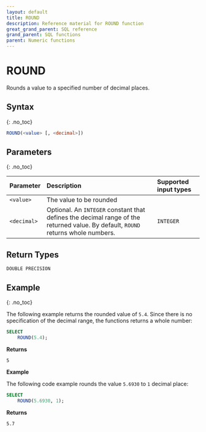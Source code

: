 ```yaml
---
layout: default
title: ROUND
description: Reference material for ROUND function
great_grand_parent: SQL reference
grand_parent: SQL functions
parent: Numeric functions
---
```


# ROUND

Rounds a value to a specified number of decimal places.

## Syntax
{: .no_toc}

```sql
ROUND(<value> [, <decimal>])
```
## Parameters
{: .no_toc}

| Parameter | Description                                                                                                                   | Supported input types | 
| :--------- | :----------------------------------------------------------------------------------------------------------------------------- |:------| 
| `<value>`   | The value to be rounded       |
| `<decimal>`   | Optional. An `INTEGER` constant that defines the decimal range of the returned value. By default, `ROUND` returns whole numbers. | `INTEGER` | 

## Return Types
`DOUBLE PRECISION`

## Example
{: .no_toc}

The following example returns the rounded value of `5.4`. Since there is no specification of the decimal range, the functions returns a whole number:

```sql
SELECT
    ROUND(5.4);
```

**Returns**

`5`

**Example**

The following code example rounds the value `5.6930` to `1` decimal place:

```sql
SELECT
    ROUND(5.6930, 1);
```

**Returns**

`5.7`
